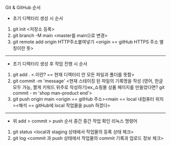 Git & GitHub 순서
* 초기 디렉터리 생성 시 순서
1. git init <저장소 등록>
2. git branch -M main <master를 main으로 변경>
3. git remote add origin HTTP주소붙여넣기 <origin == gitHub HTTPS 주소 별칭이란 뜻>
-----------------------------------------------------------------------------------------------
* 초기 디렉터리 생성 후 작업 진행 시 순서
1. git add . <.이란? == 현재 디렉터리 안 모든 파일과 폴더를 뜻함>
2. git commit -m 'message' <현재 스테이징 된 파일의 기록명을 작성 (영어, 한글 모두 가능, 짤게 키워드 위주로 작성하기)ex_쇼핑몰 상품 페이지를 만들었다면? git commit - m 'shop man-product end'>
3. git push origin main <origin == gitHub 주소><main == local 내컴퓨터 위치><해석 == gitHub에 local 작업물을 push 하겠다>
-----------------------------------------------------------------------------------------------
* 위 add > commit > push 순서 중간 중간 작업 확인 리눅스 명령어
1. git status <local과 staging 상태에서 작업물의 등록 상태 체크>
2. git log <commit 과 push 상태에서 작업물의 commit 기록과 업로드 정보 체크>